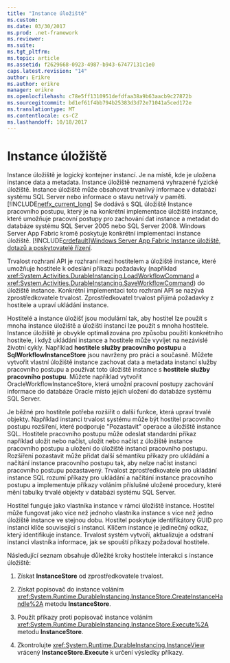 ```yaml
---
title: "Instance úložiště"
ms.custom: 
ms.date: 03/30/2017
ms.prod: .net-framework
ms.reviewer: 
ms.suite: 
ms.tgt_pltfrm: 
ms.topic: article
ms.assetid: f2629668-0923-4987-b943-67477131c1e0
caps.latest.revision: "14"
author: Erikre
ms.author: erikre
manager: erikre
ms.openlocfilehash: c78e5ff1310951defdfaa38a9b63aacb9c27872b
ms.sourcegitcommit: bd1ef61f4bb794b25383d3d72e71041a5ced172e
ms.translationtype: MT
ms.contentlocale: cs-CZ
ms.lasthandoff: 10/18/2017
---
```

# <a name="instance-stores"></a>Instance úložiště
Instance úložiště je logický kontejner instancí. Je na místě, kde je uložena instance data a metadata. Instance úložiště neznamená vyhrazené fyzické úložiště. Instance úložiště může obsahovat trvanlivý informace v databázi systému SQL Server nebo informace o stavu netrvalý v paměti. [!INCLUDE[netfx_current_long](../../../includes/netfx-current-long-md.md)] Se dodává s SQL úložiště Instance pracovního postupu, který je na konkrétní implementace úložiště instance, které umožňuje pracovní postupy pro zachování dat instance a metadat do databáze systému SQL Server 2005 nebo SQL Server 2008. Windows Server App Fabric kromě poskytuje konkrétní implementaci instance úložiště. [!INCLUDE[crdefault](../../../includes/crdefault-md.md)][Windows Server App Fabric Instance úložiště, dotazů a poskytovatelé řízení](http://go.microsoft.com/fwlink/?LinkID=201201&clcid=0x409).  
  
 Trvalost rozhraní API je rozhraní mezi hostitelem a úložiště instance, které umožňuje hostitele k odeslání příkazu požadavky (například <xref:System.Activities.DurableInstancing.LoadWorkflowCommand> a <xref:System.Activities.DurableInstancing.SaveWorkflowCommand>) do úložiště instance. Konkrétní implementaci toto rozhraní API se nazývá zprostředkovatele trvalost. Zprostředkovatel trvalost přijímá požadavky z hostitele a upraví ukládání instance.  
  
 Hostitelé a instance úložišť jsou modulární tak, aby hostitel lze použít s mnoha instance úložiště a úložišti instanci lze použít s mnoha hostitele. Instance úložiště je obvykle optimalizována pro způsobu použití konkrétního hostitele, i když ukládání instance a hostitele může vyvíjet na nezávislé životní cykly. Například **hostitele služby pracovního postupu** a **SqlWorkflowInstanceStore** jsou navrženy pro práci a současně. Můžete vytvořit vlastní úložiště instance zachovat data a metadata instancí služby pracovního postupu a používat toto úložiště instance s **hostitele služby pracovního postupu**. Můžete například vytvořit OracleWorkflowInstanceStore, která umožní pracovní postupy zachování informace do databáze Oracle místo jejich uložení do databáze systému SQL Server.  
  
 Je běžné pro hostitele potřeba rozšířit o další funkce, která upraví trvalé objekty. Například instanci trvalost systému může být hostitel pracovního postupu rozšíření, které podporuje "Pozastavit" operace a úložiště instance SQL.  Hostitele pracovního postupu může odeslat standardní příkaz například uložit nebo načíst, uložit nebo načíst z úložiště instance pracovního postupu a uložení do úložiště instanci pracovního postupu. Rozšíření pozastavit může přidat další sémantiku příkazy pro ukládání a načítání instance pracovního postupu tak, aby nelze načíst instanci pracovního postupu pozastavený. Trvalost zprostředkovatele pro ukládání instance SQL rozumí příkazy pro ukládání a načítání instance pracovního postupu a implementuje příkazy voláním příslušné uložené procedury, které mění tabulky trvalé objekty v databázi systému SQL Server.  
  
 Hostitel funguje jako vlastníka instance v rámci úložiště instance. Hostitel může fungovat jako více než jednoho vlastníka instance s více než jedno úložiště instance ve stejnou dobu. Hostitel poskytuje identifikátory GUID pro instanci klíče související s instancí. Klíčem instance je jedinečný odkaz, který identifikuje instance. Trvalost systém vytvoří, aktualizuje a odstraní instanci vlastníka informace, jak se spouští příkazy požadoval hostitele.  
  
 Následující seznam obsahuje důležité kroky hostitele interakci s instance úložiště:  
  
1.  Získat **InstanceStore** od zprostředkovatele trvalost.  

2.  Získat popisovač do instance voláním <xref:System.Runtime.DurableInstancing.InstanceStore.CreateInstanceHandle%2A> metodu **InstanceStore**.  
  
3.  Použít příkazy proti popisovač instance voláním <xref:System.Runtime.DurableInstancing.InstanceStore.Execute%2A> metodu **InstanceStore**.  
  
4.  Zkontrolujte <xref:System.Runtime.DurableInstancing.InstanceView> vrácený **InstanceStore.Execute** k určení výsledky příkazy.
